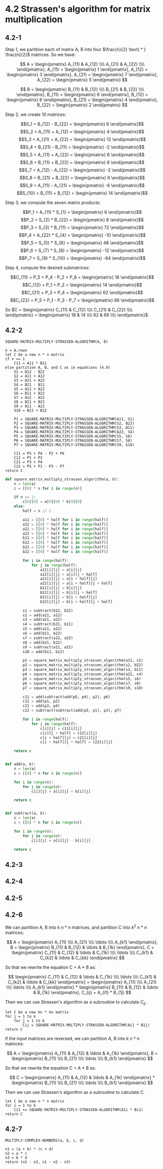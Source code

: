 # 4.2 Strassen's algorithm for matrix multiplication
## 4.2-1
Step 1, we partition each of matrix A, B into four $\frac{n}{2} \text{ * } \frac{n}{2}$ matrices. So we have:

$$
A = \begin{pmatrix}
    A_{11} & A_{12} \\\\
    A_{21} & A_{22} \\\\
\end{pmatrix},
A_{11} = \begin{pmatrix}
    1
\end{pmatrix},
A_{12} = \begin{pmatrix}
    3
\end{pmatrix},
A_{21} = \begin{pmatrix}
    7
\end{pmatrix},
A_{22} = \begin{pmatrix}
    5
\end{pmatrix}
$$

$$
B = \begin{pmatrix}
    B_{11} & B_{12} \\\\
    B_{21} & B_{22} \\\\
\end{pmatrix},
B_{11} = \begin{pmatrix}
    6
\end{pmatrix},
B_{12} = \begin{pmatrix}
    8
\end{pmatrix},
B_{21} = \begin{pmatrix}
    4
\end{pmatrix},
B_{22} = \begin{pmatrix}
    2
\end{pmatrix}
$$

Step 2, we create 10 matrices:

$$S_1 = B_{12} - B_{22} = \begin{pmatrix} 6 \end{pmatrix}$$
$$S_2 = A_{11} + A_{12} = \begin{pmatrix} 4 \end{pmatrix}$$
$$S_3 = A_{21} + A_{22} = \begin{pmatrix} 12 \end{pmatrix}$$
$$S_4 = B_{21} - B_{11} = \begin{pmatrix} -2 \end{pmatrix}$$
$$S_5 = A_{11} + A_{22} = \begin{pmatrix} 6 \end{pmatrix}$$
$$S_6 = B_{11} + B_{22} = \begin{pmatrix} 8 \end{pmatrix}$$
$$S_7 = A_{12} - A_{22} = \begin{pmatrix} -2 \end{pmatrix}$$
$$S_8 = B_{21} + B_{22} = \begin{pmatrix} 6 \end{pmatrix}$$
$$S_9 = A_{11} - A_{21} = \begin{pmatrix} -6 \end{pmatrix}$$
$$S_{10} = B_{11} + B_{12} = \begin{pmatrix} 14 \end{pmatrix}$$

Step 3, we compute the seven matrix products:

$$P_1 = A_{11} * S_{1} = \begin{pmatrix} 6 \end{pmatrix}$$
$$P_2 = S_{2} * B_{22} = \begin{pmatrix} 8 \end{pmatrix}$$
$$P_3 = S_{3} * B_{11} = \begin{pmatrix} 72 \end{pmatrix}$$
$$P_4 = A_{22} * S_{4} = \begin{pmatrix} -10 \end{pmatrix}$$
$$P_5 = S_{5} * S_{6} = \begin{pmatrix} 48 \end{pmatrix}$$
$$P_6 = S_{7} * S_{8} = \begin{pmatrix} -12 \end{pmatrix}$$
$$P_7 = S_{9} * S_{10} = \begin{pmatrix} -84 \end{pmatrix}$$

Step 4, compute the desired submatrices:

$$C_{11} = P_5 + P_4 - P_2 + P_6 = \begin{pmatrix} 18 \end{pmatrix}$$
$$C_{12} = P_1 + P_2 = \begin{pmatrix} 14 \end{pmatrix}$$
$$C_{21} = P_3 + P_4 = \begin{pmatrix} 62 \end{pmatrix}$$
$$C_{22} = P_5 + P_1 - P_3 - P_7 = \begin{pmatrix} 66 \end{pmatrix}$$

So $C = \begin{pmatrix}
    C_{11} & C_{12} \\\\
    C_{21} & C_{22} \\\\
\end{pmatrix} = \begin{pmatrix}
    18 & 14 \\\\
    62 & 66 \\\\
\end{pmatrix}$.

## 4.2-2
```
SQUARE-MATRIX-MULTIPLY-STRASSEN-ALGORITHM(A, B)

n = A.rows
let C be a new n * n matrix
if n == 1
    C11 = A11 * B11
else partition A, B, and C as in equations (4.9)
    S1 = B12 - B22
    S2 = A11 + A12
    S3 = A21 + A22
    S4 = B21 - B11
    S5 = A11 + A22
    S6 = B11 + B22
    S7 = A12 - A22
    S8 = B21 + B22
    S9 = A11 - A21
    S10 = B11 + B12
    
    P1 = SQUARE-MATRIX-MULTIPLY-STRASSEN-ALGORITHM(A11, S1)
    P2 = SQUARE-MATRIX-MULTIPLY-STRASSEN-ALGORITHM(S2, B22)
    P3 = SQUARE-MATRIX-MULTIPLY-STRASSEN-ALGORITHM(S3, B11)
    P4 = SQUARE-MATRIX-MULTIPLY-STRASSEN-ALGORITHM(A22, S4)
    P5 = SQUARE-MATRIX-MULTIPLY-STRASSEN-ALGORITHM(S5, S6)
    P6 = SQUARE-MATRIX-MULTIPLY-STRASSEN-ALGORITHM(S7, S8)
    P7 = SQUARE-MATRIX-MULTIPLY-STRASSEN-ALGORITHM(S9, S10)
    
    C11 = P5 + P4 - P2 + P6
    C12 = P1 + P2
    C21 = P3 + P4
    C22 = P5 + P1 - P3 - P7
return C
```

```py
def square_matrix_multiply_strassen_algorithm(a, b):
    n = len(a)
    c = [[0] * n for i in range(n)]

    if n == 1:
        c[0][0] = a[0][0] * b[0][0]
    else:
        half = n // 2

        a11 = [[0] * half for i in range(half)]
        a12 = [[0] * half for i in range(half)]
        a21 = [[0] * half for i in range(half)]
        a22 = [[0] * half for i in range(half)]
        b11 = [[0] * half for i in range(half)]
        b12 = [[0] * half for i in range(half)]
        b21 = [[0] * half for i in range(half)]
        b22 = [[0] * half for i in range(half)]

        for i in range(half):
            for j in range(half):
                a11[i][j] = a[i][j]
                a12[i][j] = a[i][j + half]
                a21[i][j] = a[i + half][j]
                a22[i][j] = a[i + half][j + half]
                b11[i][j] = b[i][j]
                b12[i][j] = b[i][j + half]
                b21[i][j] = b[i + half][j]
                b22[i][j] = b[i + half][j + half]

        s1 = subtract(b12, b22)
        s2 = add(a11, a12)
        s3 = add(a21, a22)
        s4 = subtract(b21, b11)
        s5 = add(a11, a22)
        s6 = add(b11, b22)
        s7 = subtract(a12, a22)
        s8 = add(b21, b22)
        s9 = subtract(a11, a21)
        s10 = add(b11, b12)

        p1 = square_matrix_multiply_strassen_algorithm(a11, s1)
        p2 = square_matrix_multiply_strassen_algorithm(s2, b22)
        p3 = square_matrix_multiply_strassen_algorithm(s3, b11)
        p4 = square_matrix_multiply_strassen_algorithm(a22, s4)
        p5 = square_matrix_multiply_strassen_algorithm(s5, s6)
        p6 = square_matrix_multiply_strassen_algorithm(s7, s8)
        p7 = square_matrix_multiply_strassen_algorithm(s9, s10)

        c11 = add(subtract(add(p5, p4), p2), p6)
        c12 = add(p1, p2)
        c21 = add(p3, p4)
        c22 = subtract(subtract(add(p5, p1), p3), p7)

        for i in range(half):
            for j in range(half):
                c[i][j] = c11[i][j]
                c[i][j + half] = c12[i][j]
                c[i + half][j] = c21[i][j]
                c[i + half][j + half] = c22[i][j]

    return c


def add(a, b):
    n = len(a)
    c = [[0] * n for i in range(n)]

    for i in range(n):
        for j in range(n):
            c[i][j] = a[i][j] + b[i][j]

    return c


def subtract(a, b):
    n = len(a)
    c = [[0] * n for i in range(n)]

    for i in range(n):
        for j in range(n):
            c[i][j] = a[i][j] - b[i][j]

    return c
```

## 4.2-3

## 4.2-4

## 4.2-5

## 4.2-6
We can partition A, B into k n * n matrices, and partition C into $k^2$ n * n matrices:

$$
A = \begin{pmatrix}
    A_{11} \\\\
    A_{21} \\\\
    \ldots \\\\
    A_{k1}
\end{pmatrix},
B = \begin{pmatrix}
    B_{11} & B_{12} & \ldots & B_{1k}
\end{pmatrix},
C = \begin{pmatrix}
    C_{11} & C_{12} & \ldots & C_{1k} \\\\
    \ldots \\\\
    C_{k1} & C_{k2} & \ldots & C_{kk}
\end{pmatrix}
$$

So that we rewrite the equation C = A * B as:

$$
\begin{pmatrix}
    C_{11} & C_{12} & \ldots & C_{1k} \\\\
    \ldots \\\\
    C_{k1} & C_{k2} & \ldots & C_{kk}
\end{pmatrix} =
\begin{pmatrix}
    A_{11} \\\\
    A_{21} \\\\
    \ldots \\\\
    A_{k1}
\end{pmatrix} * 
\begin{pmatrix}
    B_{11} & B_{12} & \ldots & B_{1k}
\end{pmatrix},
C_{ij} = A_{i1} * B_{1j}
$$

Then we can use Strassen's algorithm as a subroutine to calculate $C_{ij}$.

```
let C be a new kn * kn matrix
for i = 1 to k
    for j = 1 to k
        Cij = SQUARE-MATRIX-MULTIPLY-STRASSEN-ALGORITHM(Ai1 * B1j)
return C
```

If the input matrices are reversed, we can partition A, B into k n * n matrices:

$$
A = \begin{pmatrix}
    A_{11} & A_{12} & \ldots & A_{1k}
\end{pmatrix},
B = \begin{pmatrix}
    B_{11} \\\\
    B_{21} \\\\
    \ldots \\\\
    B_{k1}
\end{pmatrix}
$$

So that we rewrite the equation C = A * B as:

$$
C =
\begin{pmatrix}
    A_{11} & A_{12} & \ldots & A_{1k}
\end{pmatrix} * 
\begin{pmatrix}
    B_{11} \\\\
    B_{21} \\\\
    \ldots \\\\
    B_{k1}
\end{pmatrix}
$$

Then we can use Strassen's algorithm as a subroutine to calculate C.

```
let C be a new n * n matrix
for i = 1 to k
    C11 += SQUARE-MATRIX-MULTIPLY-STRASSEN-ALGORITHM(A1i * Bi1)
return C
```

## 4.2-7
```
MULTIPLY-COMPLEX-NUMBERS(a, b, c, d)

n1 = (a + b) * (c + d)
n2 = a * c
n3 = b * d
return (n2 - n3, n1 - n2 - n3)
```